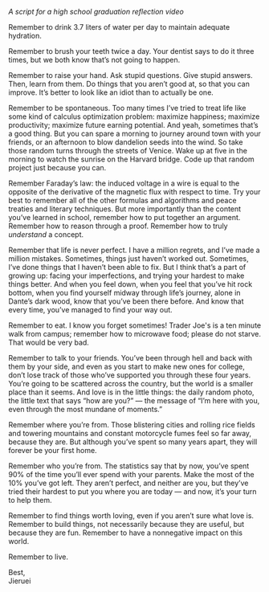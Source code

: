 <!--
.. title: A Couple Brief Reminders
.. slug: a-couple-brief-reminders
.. date: 2024-06-16 08:32:07 UTC-04:00
.. tags: 
.. category: 
.. link: 
.. description: 
.. type: text
-->

*A script for a high school graduation reflection video*

Remember to drink 3.7 liters of water per day to maintain adequate hydration.

Remember to brush your teeth twice a day. Your dentist says to do it three times, but we both know that’s not going to happen.

Remember to raise your hand. Ask stupid questions. Give stupid answers. Then, learn from them. Do things that you aren’t good at, so that you can improve. It’s better to look like an idiot than to actually be one.
<!--TEASER_END-->

Remember to be spontaneous. Too many times I’ve tried to treat life like some kind of calculus optimization problem: maximize happiness; maximize productivity; maximize future earning potential. And yeah, sometimes that’s a good thing. But you can spare a morning to journey around town with your friends, or an afternoon to blow dandelion seeds into the wind. So take those random turns through the streets of Venice. Wake up at five in the morning to watch the sunrise on the Harvard bridge. Code up that random project just because you can.

Remember Faraday’s law: the induced voltage in a wire is equal to the opposite of the derivative of the magnetic flux with respect to time. Try your best to remember all of the other formulas and algorithms and peace treaties and literary techniques. But more importantly than the content you’ve learned in school, remember how to put together an argument. Remember how to reason through a proof. Remember how to truly *understand* a concept.

Remember that life is never perfect. I have a million regrets, and I’ve made a million mistakes. Sometimes, things just haven’t worked out. Sometimes, I’ve done things that I haven’t been able to fix. But I think that’s a part of growing up: facing your imperfections, and trying your hardest to make things better. And when you feel down, when you feel that you’ve hit rock bottom, when you find yourself midway through life’s journey, alone in Dante’s dark wood, know that you’ve been there before. And know that every time, you’ve managed to find your way out.

Remember to eat. I know you forget sometimes! Trader Joe's is a ten minute walk from campus; remember how to microwave food; please do not starve. That would be very bad.

Remember to talk to your friends. You’ve been through hell and back with them by your side, and even as you start to make new ones for college, don’t lose track of those who’ve supported you through these four years. You’re going to be scattered across the country, but the world is a smaller place than it seems. And love is in the little things: the daily random photo, the little text that says “how are you?” ― the message of “I’m here with you, even through the most mundane of moments.”

Remember where you’re from. Those blistering cities and rolling rice fields and towering mountains and constant motorcycle fumes feel so far away, because they are. But although you’ve spent so many years apart, they will forever be your first home.

Remember who you’re from. The statistics say that by now, you’ve spent 90% of the time you’ll ever spend with your parents. Make the most of the 10% you’ve got left. They aren’t perfect, and neither are you, but they’ve tried their hardest to put you where you are today ― and now, it’s your turn to help them.

Remember to find things worth loving, even if you aren’t sure what love is. Remember to build things, not necessarily because they are useful, but because they are fun. Remember to have a nonnegative impact on this world.

Remember to live.

Best,<br>
Jieruei